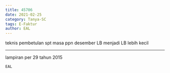 ```yaml
---
title: 45706
date: 2021-02-25
category: Tanya-SC
tags: E-Faktur
author: EAL
---
```


teknis pembetulan spt masa ppn desember LB menjadi LB lebih kecil

---

lampiran per 29 tahun 2015

`EAL`

